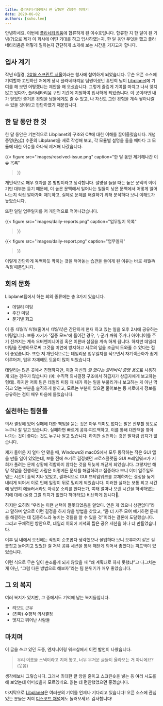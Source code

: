 ```yaml
---
title: 플라네타리움에서 한 달동안 경험한 이야기
date: 2020-06-02
authors: [suho.lee]
---
```


안녕하세요. 이번에 [플라네타리움]에 합류하게 된 이수호입니다. 합류한 지 한 달이 된 기념(?)으로 제가 이 회사에 어떤 기대를 하고 입사하였는지, 한 달 동안 무엇을 했고 플라네타리움은 어떻게 일하는지 간단하게 소개해 보는 시간을 가지고자 합니다.

[플라네타리움]: https://planetariumhq.com/

입사 계기
-------

작년 6월경, [2019 스프린트 서울]이라는 행사에 참여하게 되었습니다. 무슨 오픈 소스에 기여할까 고민하던 저에게 당시 플라네타리움 팀원이셨던 홍민희 님이 [Libplanet]에 기여를 해 보면 어떻겠냐는 제안을 해 오셨습니다. 그렇게 즐겁게 기여를 마치고 나서 잊지 않고 있다가, 플라네타리움 구인 기간에 지원하여 입사하게 되었습니다. 이 곳이라면 내가 얻었던 즐거운 경험을 남들에게도 줄 수 있고, 나 자신도 그런 경험을 계속 쌓아나갈 수 있을 것이라고 판단하였기 때문입니다.

[2019 스프린트 서울]: https://www.sprintseoul.org/2019-06-29/
[Libplanet]: https://libplanet.io/ 

한 달 동안 한 것
------------
한 달 동안은 기본적으로 Libplanet의 구조와 C#에 대한 이해를 끌어올렸습니다. 개념 증명(<abbr title="proof of concept">PoC</abbr>) 수준의 Libplanet을 새로 작성해 보고, 각 모듈별 설명을 들을 때마다 그 모듈에 대한 이슈를 하나씩 제거해 나갔습니다.

{{<
figure
  src="images/resolved-issue.png"
  caption="한 달 동안 제거해나간 이슈 목록"
>}}

개인적으로 매우 효과를 본 방법이라고 생각합니다. 설명을 들을 때는 높은 문맥의 이야기만 대부분 듣기 때문에, 이 높은 문맥에서 일어나는 일들이 낮은 문맥에서 어떻게 일어나는지 직접 알아가며 체득하고, 실제로 문제를 해결하기 위해 분석하다 보니 이해도가 높았습니다.

또한 일일 업무일지를 저 개인적으로 적어나갔습니다.

{{<
figure
  src="images/daily-reports.png"
  caption="업무일지 목록"
>}}

{{<
figure
  src="images/daily-report.png"
  caption="업무일지"
>}}

이렇게 간단하게 독백하듯 막히는 것을 적어놓는 습관을 들이게 된 이유는 바로 *데일리 미팅* 때문입니다.

회의 문화
-------
Libplanet팀에서 하는 회의 종류에는 총 3가지 있습니다.

- 데일리 미팅
- 주간 미팅
- 분기별 회고

이 중 <dfn>데일리 미팅</dfn>(줄여서 <dfn>데일리</dfn>)은 간단하게 현재 하고 있는 일을 오후 2시에 공유하는 미팅입니다. 보통 자기가 '집중 모드'에 들어간 경우, 누군가 깨워 주거나 아이디어를 주기 전까지는 계속 오버엔지니어링 혹은 이른바 삽질을 계속 하게 됩니다. 하지만 데일리 미팅을 진행하므로써 그것을 미연에 방지하고 서로의 일을 조금씩 도와줄 수 있다는 점이 좋았습니다. 또한 저 개인적으로는 데일리용 업무일지를 적으면서 자기객관화가 쉽게 이루어져, 업무 자체에도 도움이 많이 되었습니다.

데일리는 많은 곳에서 진행하지만, 이걸 자신의 *일 했다는 알리바이 증명 용도*로 사용하게 되는 경우가 많습니다 (예: 수직적 의사결정 구조에서 하급자가 상급자에게 보고하는 형태). 하지만 저희 팀은 데일리 미팅 때 내가 하는 일을 부풀리거나 보고하는 게 아닌 막히고 있는 부분을 솔직하게 밝히고, 모르는 부분이 있으면 물어보는 등 서로에게 정보를 공유하는 점이 매우 마음에 들었습니다.


실천하는 팀원들
----------------------------
의사 결정에 있어 실패에 대한 책임을 묻는 것은 아무 의미도 없다는 말은 진부할 정도로 누구나 잘 알고 있습니다. 실패하면 빠르게 공유·피드백하고, 이를 통해 대안책을 찾아 나가는 것이 좋다는 것도 누구나 알고 있습니다. 하지만 실천하는 것은 말처럼 쉽지가 않습니다.

제가 들어온 지 얼마 안 됐을 때, Windows와 macOS에서 모두 동작하는 작은 GUI 앱을 만들 일이 있었는데, 보름 전에 쓰기로 결정했던 크로스플랫폼 GUI 프레임워크가 저희가 풀려는 문제 상황에 적합하지 않다는 것을 뒤늦게 깨닫게 되었습니다. 그렇지만 해당 작업을 진행하던 사람은 어떻게든 문제를 해결하려고 집중하다 보니 이미 일주일도 넘는 시간이 훌쩍 지나 있었고, 결과적으로 GUI 프레임워크를 교체하자는 결정을 늦게 내리게 되어서 이로 인해 일정이 뒤로 밀리게 되었습니다. 이러한 실패는 보통 회고 시간에 당연히 에둘러서라도 아쉬운 소리를 한다든가, 여태 얼마나 오랜 시간을 허비하였는지에 대해 (설령 그럴 의지가 없었다 하더라도) 비난하게 됩니다.

하지만 오히려 <q>우리는 이런 선택이 잘못되었음을 알았다. 얻은 게 있으니 상관없다</q>라고 말하며 앞으로 이런 결정을 하지 않을 방법을 찾았고, <q>좀 더 자주 모여 얘기하면 문제를 해결하는 데 집중하느라 놓치는 것들을 알 수 있을 것</q>이라는 결론에 도달했습니다. 그리고 구체적인 방안으로, 데일리 이외에 저녁의 짧은 공유 세션을 하나 더 만들었습니다.

이후 팀 내에서 오전에는 작업이 순조롭다 생각했으나 몰입하다 보니 오후까지 같은 걸 붙잡고 늘어지고 있었단 걸 저녁 공유 세션을 통해 깨닫게 되어서 좋았다는 피드백이 있었습니다.

이런 식으로 무슨 일이 순조롭게 되지 않았을 때 <q>왜 계획대로 하지 못했냐</q>고 다그치는 게 아닌, <q>그럼 다른 방법으로 해보자</q>라는 팀 분위기가 매우 좋았습니다.

그 외 복지
--------
여러 복지가 있지만, 그 중에서도 기억에 남는 복지들입니다.

- 리모트 근무
- (진짜) 수평적 의사결정
- 멋지고 뛰어난 사람들

마치며
----
이 글을 쓰고 있던 도중, 엔지니어링 워크샵에서 이런 발언이 나왔습니다.

> 우리 이름을 스낵이라고 지어 놓고, 너무 무거운 글들이 올라오는 거 아니에요? (웃음)

생각해보니 그렇습니다. 그래서 최대한 글 양을 줄이고 스크린숏을 넣는 등 여러 시도를 해 보았는데 어떠셨을지 모르겠네요. 읽는 데 편안했었으면 좋겠습니다.

마지막으로 [Libplanet]은 여러분의 기여를 언제나 기다리고 있습니다! 오픈 소스에 관심있는 분들은 저희 [디스코드 채널]에도 놀러오세요. 감사합니다!

[디스코드 채널]: https://discord.gg/planetarium
